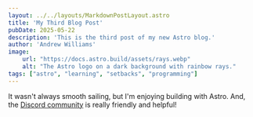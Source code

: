 ```yaml
---
layout: ../../layouts/MarkdownPostLayout.astro
title: 'My Third Blog Post'
pubDate: 2025-05-22
description: 'This is the third post of my new Astro blog.'
author: 'Andrew Williams'
image:
    url: "https://docs.astro.build/assets/rays.webp"
    alt: "The Astro logo on a dark background with rainbow rays."
tags: ["astro", "learning", "setbacks", "programming"]
---
```

It wasn't always smooth sailing, but I'm enjoying building with Astro. And, the [Discord community](https://astro.build/chat) is really friendly and helpful!